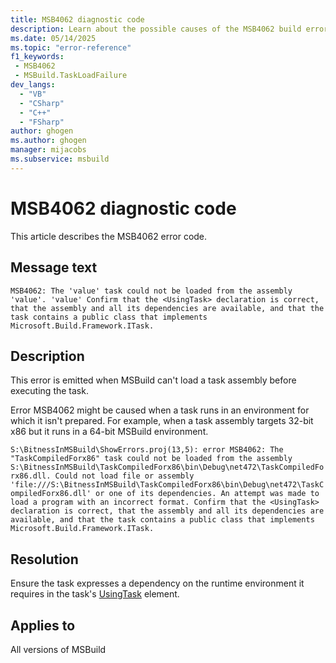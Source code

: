 ```yaml
---
title: MSB4062 diagnostic code
description: Learn about the possible causes of the MSB4062 build error and get troubleshooting tips.
ms.date: 05/14/2025
ms.topic: "error-reference"
f1_keywords:
 - MSB4062
 - MSBuild.TaskLoadFailure
dev_langs:
  - "VB"
  - "CSharp"
  - "C++"
  - "FSharp"
author: ghogen
ms.author: ghogen
manager: mijacobs
ms.subservice: msbuild
---
```

# MSB4062 diagnostic code

<!-- :::ErrorDefinitionDescription::: -->
<!-- :::editable-content name="introDescription"::: -->
This article describes the MSB4062 error code.
<!-- :::editable-content-end::: -->

## Message text

`MSB4062: The 'value' task could not be loaded from the assembly 'value'. 'value' Confirm that the <UsingTask> declaration is correct, that the assembly and all its dependencies are available, and that the task contains a public class that implements Microsoft.Build.Framework.ITask.`

<!-- :::editable-content name="postOutputDescription"::: -->
## Description

This error is emitted when MSBuild can't load a task assembly before executing the task.

Error MSB4062 might be caused when a task runs in an environment for which it isn't prepared. For example, when a task assembly targets 32-bit x86 but it runs in a 64-bit MSBuild environment.

`S:\BitnessInMSBuild\ShowErrors.proj(13,5): error MSB4062: The "TaskCompiledForx86" task could not be loaded from the assembly S:\BitnessInMSBuild\TaskCompiledForx86\bin\Debug\net472\TaskCompiledForx86.dll. Could not load file or assembly 'file:///S:\BitnessInMSBuild\TaskCompiledForx86\bin\Debug\net472\TaskCompiledForx86.dll' or one of its dependencies. An attempt was made to load a program with an incorrect format. Confirm that the <UsingTask> declaration is correct, that the assembly and all its dependencies are available, and that the task contains a public class that implements Microsoft.Build.Framework.ITask.`

## Resolution

Ensure the task expresses a dependency on the runtime environment it requires in the task's [UsingTask](../usingtask-element-msbuild.md) element.
<!-- :::editable-content-end::: -->
<!-- :::ErrorDefinitionDescription-end::: -->

## Applies to

All versions of MSBuild